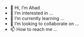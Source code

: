 - 👋 Hi, I’m Ahad
- 👀 I’m interested in ...
- 🌱 I’m currently learning ...
- 💞️ I’m looking to collaborate on ...
- 📫 How to reach me ...

<!---
ahad-netlinks/ahad-netlinks is a ✨ special ✨ repository because its `README.md` (this file) appears on your GitHub profile.
You can click the Preview link to take a look at your changes.
--->
